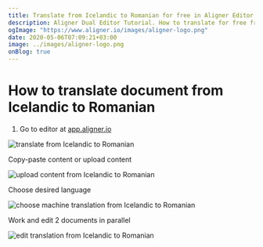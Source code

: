 ```yaml
---
title: Translate from Icelandic to Romanian for free in Aligner Editor
description: Aligner Dual Editor Tutorial. How to translate for free from Icelandic to Romanian. Aligner is multilingual document management platform. 
ogImage: "https://www.aligner.io/images/aligner-logo.png"
date: 2020-05-06T07:09:21+03:00
image: ../images/aligner-logo.png
onBlog: true
---
```


# How to translate document from Icelandic to Romanian

1. Go to editor at [app.aligner.io](https://app.aligner.io "Aligner App web page")

![translate from Icelandic to Romanian](../aligner-blank-editor.png "translate from Icelandic to Romanian")

Copy-paste content or upload content

![upload content from Icelandic to Romanian](../aligner-uploaded-document.png "upload content from Icelandic to Romanian")

Choose desired language

![choose machine translation from Icelandic to Romanian](../aligner-language-dropdown.png "choose machine translation from Icelandic to Romanian")

Work and edit 2 documents in parallel

![edit translation from Icelandic to Romanian](../aligner-double-sitded-editor.png "edit translation from Icelandic to Romanian")

